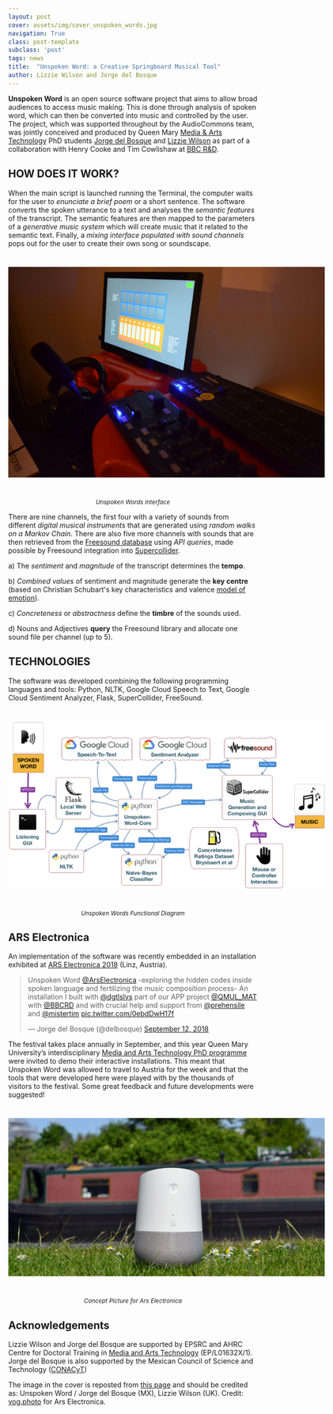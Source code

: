 ```yaml
---
layout: post
cover: assets/img/cover_unspoken_words.jpg
navigation: True
class: post-template
subclass: 'post'
tags: news
title:  "Unspoken Word: a Creative Springboard Musical Tool"
author: Lizzie Wilson and Jorge del Bosque
---
```


**Unspoken Word** is an open source software project that aims to allow broad audiences to access music making. This is done through analysis of spoken word, which can then be converted into music and controlled by the user. The project, which was supported throughout by the AudioCommons team, was jointly conceived and produced by Queen Mary [Media & Arts Technology](https://mat.qmul.ac.uk) PhD students [Jorge del Bosque](http://www.delbosque.co) and [Lizzie Wilson](https://twitter.com/dgtlslvs) as part of a collaboration with Henry Cooke and Tim Cowlishaw at [BBC R&D](https://www.bbc.co.uk/rd).


## HOW DOES IT WORK?

When the main script is launched running the Terminal, the computer waits for the user to *enunciate a brief poem* or a short sentence. The software converts the spoken utterance to a text and analyses the *semantic features* of the transcript. The semantic features are then mapped to the parameters of a *generative music system* which will create music that it related to the semantic text. Finally, a *mixing interface populated with sound channels* pops out for the user to create their own song or soundscape.

<a href="/assets/img/Interface_unspoken.png" target="blank"><img style="margin:auto;margin-bottom:25px;margin-top:25px;max-width:640px;" class="img-responsive" src="/assets/img/Interface_unspoken.png" alt="Unspoken Words Interface">
</a>

<p style="text-align:center; padding-top:0; font-size:85%"><em> Unspoken Words Interface</em></p>




There are nine channels, the first four with a variety of sounds from different *digital musical instruments* that are generated using *random walks on a Markov Chain*. There are also five more channels with sounds that are then retrieved from the [Freesound database](https://www.freesound.org) using *API queries*, made possible by Freesound integration into [Supercollider](https://supercollider.github.io/).

a)	The *sentiment* and *magnitude* of the transcript determines the **tempo**.

b)	*Combined values* of sentiment and magnitude generate the **key centre** (based on Christian Schubart's key characteristics and valence [model of emotion](https://www.wmich.edu/mus-theo/courses/keys.html)).

c)	*Concreteness* or *abstractness* define the **timbre** of the sounds used.

d)	Nouns and Adjectives **query** the Freesound library and allocate one sound file per channel (up to 5).

## TECHNOLOGIES

The software was developed combining the following programming languages and tools: Python, NLTK, Google Cloud Speech to Text, Google Cloud Sentiment Analyzer, Flask, SuperCollider, FreeSound.


<a href="/assets/img/Diagram_Unspoken.png" target="blank"><img style="margin:auto;margin-bottom:25px;margin-top:25px;max-width:640px;" class="img-responsive" src="/assets/img/Diagram_Unspoken.png" alt="Unspoken Words Functional Diagram">
</a>

<p style="text-align:center; padding-top:0; font-size:85%"><em> Unspoken Words Functional Diagram</em></p>



## ARS Electronica

An implementation of the software was recently embedded in an installation exhibited at [ARS Electronica 2018](https://ars.electronica.art/news/en/) (Linz, Austria).

<blockquote class="twitter-tweet" data-lang="en"><p lang="en" dir="ltr">Unspoken Word <a href="https://twitter.com/ArsElectronica?ref_src=twsrc%5Etfw">@ArsElectronica</a> -exploring the hidden codes inside spoken language and fertilizing the music composition process- An installation I built with <a href="https://twitter.com/dgtlslvs?ref_src=twsrc%5Etfw">@dgtlslvs</a> part of our APP project <a href="https://twitter.com/QMUL_MAT?ref_src=twsrc%5Etfw">@QMUL_MAT</a> with <a href="https://twitter.com/BBCRD?ref_src=twsrc%5Etfw">@BBCRD</a> and with crucial help and support from <a href="https://twitter.com/prehensile?ref_src=twsrc%5Etfw">@prehensile</a> and <a href="https://twitter.com/mistertim?ref_src=twsrc%5Etfw">@mistertim</a> <a href="https://t.co/0ebdDwH17f">pic.twitter.com/0ebdDwH17f</a></p>&mdash; Jorge del Bosque (@delbosque) <a href="https://twitter.com/delbosque/status/1039915902672805888?ref_src=twsrc%5Etfw">September 12, 2018</a></blockquote>
<script async src="https://platform.twitter.com/widgets.js" charset="utf-8"></script>


The festival takes place annually in September, and this year Queen Mary University’s interdisciplinary [Media and Arts Technology PhD programme](http://www.mat.qmul.ac.uk/) were invited to demo their interactive installations. This meant that Unspoken Word was allowed to travel to Austria for the week and that the tools that were developed here were played with by the thousands of visitors to the festival. Some great feedback and future developments were suggested!

<a href="/assets/img/UnspokenWord-JorgeDelBosqueAndLizzieWilson_Beitragsbild.jpg" target="blank"><img style="margin:auto;margin-bottom:25px;margin-top:25px;max-width:640px;" class="img-responsive" src="/assets/img/UnspokenWord-JorgeDelBosqueAndLizzieWilson_Beitragsbild.jpg" alt="Unspoken Words Concept at Ars Electronica">
</a>

<p style="text-align:center; padding-top:0; font-size:85%"><em> Concept Picture for Ars Electronica</em></p>




## Acknowledgements

Lizzie Wilson and Jorge del Bosque are supported by EPSRC and AHRC Centre for Doctoral Training in [Media and Arts Technology](https://mat.qmul.ac.uk)  (EP/L01632X/1). Jorge del Bosque is also supported by the Mexican Council of Science and Technology ([CONACyT](http://www.conacyt.gob.mx/))


The image in the cover is reposted from [this page](https://ars.electronica.art/error/en/unspoken/) and should be credited as: Unspoken Word / Jorge del Bosque (MX), Lizzie Wilson (UK). Credit: [vog.photo](https://www.voggeneder.net/) for Ars Electronica.
